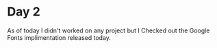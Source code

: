 # Day 2

As of today I didn't worked on any project but I Checked out the Google Fonts implimentation released today.